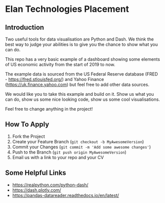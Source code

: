 # Elan Technologies Placement

## Introduction

Two useful tools for data visualisation are Python and Dash. We think the best way to judge your abilities is to give you the chance to show what you can do.

This repo has a very basic example of a dashboard showing some elements of US economic activity from the start of 2019 to now.

The example data is sourced from the US Federal Reserve database (FRED - https://fred.stlouisfed.org/) and Yahoo Finance (https://uk.finance.yahoo.com) but feel free to add other data sources.

We would like you to take this example and build on it. Show us what you can do, show us some nice looking code, show us some cool visualisations.

Feel free to change anything in the project!

## How To Apply

1. Fork the Project
2. Create your Feature Branch (`git checkout -b MyAwesomeVersion`)
3. Commit your Changes (`git commit -m 'Add some awesome changes'`)
4. Push to the Branch (`git push origin MyAwesomeVersion`)
5. Email us with a link to your repo and your CV

## Some Helpful Links
- https://realpython.com/python-dash/
- https://dash.plotly.com/
- https://pandas-datareader.readthedocs.io/en/latest/
